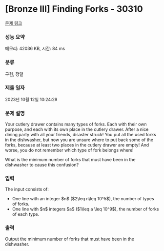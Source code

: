 # [Bronze III] Finding Forks - 30310 

[문제 링크](https://www.acmicpc.net/problem/30310) 

### 성능 요약

메모리: 42036 KB, 시간: 84 ms

### 분류

구현, 정렬

### 제출 일자

2023년 10월 12일 10:24:29

### 문제 설명

<p>Your cutlery drawer contains many types of forks. Each with their own purpose, and each with its own place in the cutlery drawer. After a nice dining party with all your friends, disaster struck! You put all the used forks in the dishwasher, but now you are unsure where to put back some of the forks, because at least two places in the cutlery drawer are empty! And worse, you do not remember which type of fork belongs where!</p>

<p>What is the minimum number of forks that must have been in the dishwasher to cause this confusion?</p>

### 입력 

 <p>The input consists of:</p>

<ul>
	<li>One line with an integer $n$ ($2\leq n\leq 10^5$), the number of types of forks.</li>
	<li>One line with $n$ integers $a$ ($1\leq a \leq 10^9$), the number of forks of each type.</li>
</ul>

### 출력 

 <p>Output the minimum number of forks that must have been in the dishwasher.</p>

